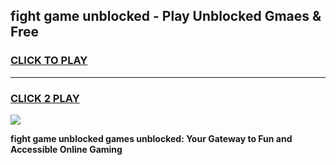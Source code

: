 
## fight game unblocked - Play Unblocked Gmaes & Free
<h3>
<a href="https://premium.freeplayer.one?title=fight_game_unblocked&ref=19F">CLICK TO PLAY</a></h3>
<hr>

<h3>
<a href="https://premium.freeplayer.one?title=fight_game_unblocked&ref=19F">CLICK 2 PLAY</a>
  
</h3>

<a href="https://premium.freeplayer.one?title=fight_game_unblocked&ref=19F/"><img src="https://clearcache.store/games.png"></a>


**fight game unblocked games unblocked: Your Gateway to Fun and Accessible Online Gaming**
